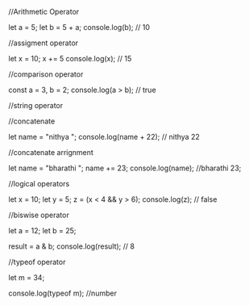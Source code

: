 //Arithmetic Operator

let a = 5;
let b = 5 + a;
console.log(b); // 10

//assigment operator

let x = 10;
  x += 5
console.log(x); // 15

//comparison operator

const a = 3, b = 2;
console.log(a > b); // true 

//string operator

//concatenate 

let name = "nithya ";
console.log(name + 22);  // nithya 22

//concatenate arrignment

let name = "bharathi ";
 name += 23;
 console.log(name); //bharathi 23;

 //logical operators 

 let x = 10;
 let y = 5;
 z = (x < 4 && y > 6);
 console.log(z); // false

 //biswise operator 

let a = 12; 
let  b = 25; 

result = a & b; 
console.log(result); // 8 

//typeof operator

let m = 34;

console.log(typeof m); //number



